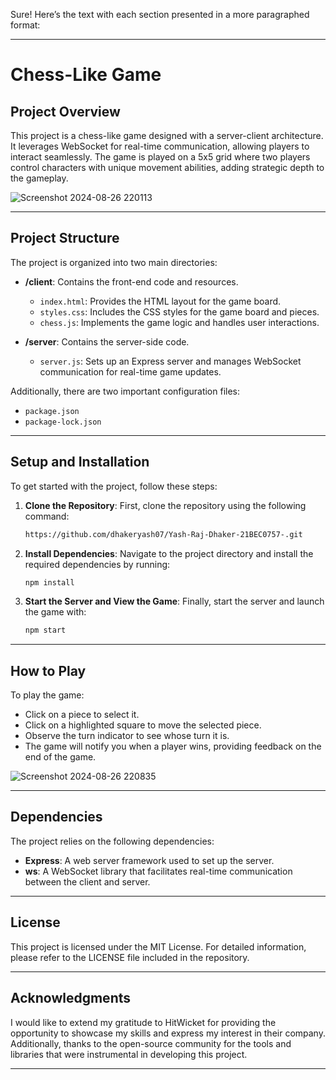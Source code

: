 Sure! Here’s the text with each section presented in a more paragraphed format:

---

# Chess-Like Game

## Project Overview

This project is a chess-like game designed with a server-client architecture. It leverages WebSocket for real-time communication, allowing players to interact seamlessly. The game is played on a 5x5 grid where two players control characters with unique movement abilities, adding strategic depth to the gameplay.

![Screenshot 2024-08-26 220113](https://github.com/user-attachments/assets/e5cf6db6-781e-452e-91ae-62fe9681b6e1)

---

## Project Structure

The project is organized into two main directories:

- **/client**: Contains the front-end code and resources.
  - `index.html`: Provides the HTML layout for the game board.
  - `styles.css`: Includes the CSS styles for the game board and pieces.
  - `chess.js`: Implements the game logic and handles user interactions.

- **/server**: Contains the server-side code.
  - `server.js`: Sets up an Express server and manages WebSocket communication for real-time game updates.

Additionally, there are two important configuration files:
- `package.json`
- `package-lock.json`

---

## Setup and Installation

To get started with the project, follow these steps:

1. **Clone the Repository**:
   First, clone the repository using the following command:
   ```bash
   https://github.com/dhakeryash07/Yash-Raj-Dhaker-21BEC0757-.git

   ```

2. **Install Dependencies**:
   Navigate to the project directory and install the required dependencies by running:
   ```bash
   npm install
   ```

3. **Start the Server and View the Game**:
   Finally, start the server and launch the game with:
   ```bash
   npm start
   ```

---

## How to Play

To play the game:

- Click on a piece to select it.
- Click on a highlighted square to move the selected piece.
- Observe the turn indicator to see whose turn it is.
- The game will notify you when a player wins, providing feedback on the end of the game.

![Screenshot 2024-08-26 220835](https://github.com/user-attachments/assets/9f8acdaf-0ecb-45e2-bd94-b80a9acd3f28)

---

## Dependencies

The project relies on the following dependencies:

- **Express**: A web server framework used to set up the server.
- **ws**: A WebSocket library that facilitates real-time communication between the client and server.

---

## License

This project is licensed under the MIT License. For detailed information, please refer to the LICENSE file included in the repository.

---

## Acknowledgments

I would like to extend my gratitude to HitWicket for providing the opportunity to showcase my skills and express my interest in their company. Additionally, thanks to the open-source community for the tools and libraries that were instrumental in developing this project.

---
